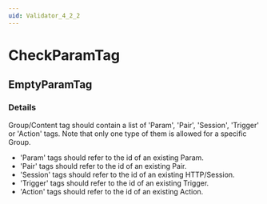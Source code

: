 ```yaml
---
uid: Validator_4_2_2
---
```


# CheckParamTag

## EmptyParamTag

<!-- Description, Properties, ... sections are auto-generated. -->
<!-- REPLACE ME AUTO-GENERATION -->

### Details

Group/Content tag should contain a list of 'Param', 'Pair', 'Session', 'Trigger' or 'Action' tags. Note that only one type of them is allowed for a specific Group.
 - 'Param' tags should refer to the id of an existing Param.
 - 'Pair' tags should refer to the id of an existing Pair.
 - 'Session' tags should refer to the id of an existing HTTP/Session.
 - 'Trigger' tags should refer to the id of an existing Trigger.
 - 'Action' tags should refer to the id of an existing Action.

<!-- Uncomment to add example code -->
<!--### Example code-->
